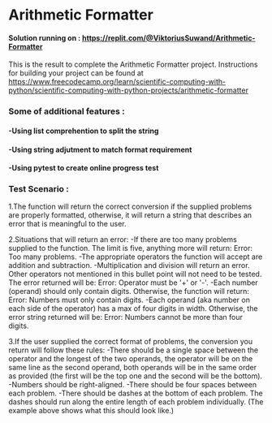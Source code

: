 # Arithmetic Formatter
#### Solution running on : https://replit.com/@ViktoriusSuwand/Arithmetic-Formatter

This is the result to complete the Arithmetic Formatter project. 
Instructions for building your project can be found at 
https://www.freecodecamp.org/learn/scientific-computing-with-python/scientific-computing-with-python-projects/arithmetic-formatter

###  Some of additional features :
#### -Using list comprehention to split the string
#### -Using string adjutment to match format requirement
#### -Using pytest to create online progress test

### Test Scenario :
1.The function will return the correct conversion if the supplied problems are properly formatted,
  otherwise, it will return a string that describes an error that is meaningful to the user.

2.Situations that will return an error:
  -If there are too many problems supplied to the function. The limit is five, anything more will return: Error: Too many problems.
  -The appropriate operators the function will accept are addition and subtraction. 
  -Multiplication and division will return an error. Other operators not mentioned in this bullet point will not need to be tested. The error returned will be: Error: Operator must be '+' or '-'.
  -Each number (operand) should only contain digits. Otherwise, the function will return: Error: Numbers must only contain digits.
  -Each operand (aka number on each side of the operator) has a max of four digits in width.
   Otherwise, the error string returned will be: Error: Numbers cannot be more than four digits.

3.If the user supplied the correct format of problems, the conversion you return will follow these rules:
  -There should be a single space between the operator and the longest of the two operands, the operator will be on the same line as the second operand, both operands will be in the same order as provided (the first will be the top one and the second will be the bottom).
  -Numbers should be right-aligned.
  -There should be four spaces between each problem.
  -There should be dashes at the bottom of each problem. The dashes should run along the entire length of each problem individually. (The example above shows what this should look like.)
